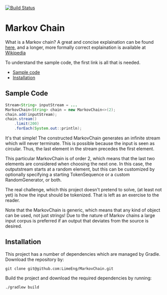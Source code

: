 [![Build Status](https://travis-ci.org/LimeEng/MarkovChain.svg?branch=master)](https://travis-ci.org/LimeEng/MarkovChain)

# Markov Chain
What is a Markov chain? A great and concise explaination can be found [here](http://setosa.io/ev/markov-chains/), and a longer, more formally correct explaination is available at [Wikipedia](https://en.wikipedia.org/wiki/Markov_chain)

To understand the sample code, the first link is all that is needed.

- [Sample code](#sample-code)
- [Installation](#installation)

## Sample Code

```java
Stream<String> inputStream = ...
MarkovChain<String> chain = new MarkovChain<>(2);
chain.add(inputStream);
chain.stream()
    .limit(200)
    .forEach(System.out::println);
```

It's that simple! The constructed MarkovChain generates an infinite stream which will never terminate. This is possible because the input is seen as circular. Thus, the last element in the stream precedes the first element. 

This particular MarkovChain is of order 2, which means that the last two elements are considered when choosing the next one. In this case, the outputstream starts at a random element, but this can be customized by optionally specifying a starting TokenSequence or a custom RandomGenerator, or both. 

The real challenge, which this project doesn't pretend to solve, (at least not yet) is how the input should be tokenized. That is left as an exercise to the reader. 

Note that the MarkovChain is generic, which means that any kind of object can be used, not just strings! Due to the nature of Markov chains a large input corpus is preferred if an output that deviates from the source is desired. 

## Installation

This project has a number of dependencies which are managed by Gradle. Download the repository by:
```
git clone git@github.com:LimeEng/MarkovChain.git
```
Build the project and download the required dependencies by running:
```
./gradlew build
```
